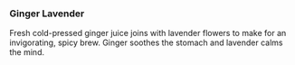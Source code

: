 <h3 class="title blue"><b>Ginger Lavender</b></h3>

Fresh cold-pressed ginger juice joins with lavender flowers to make for an invigorating, spicy brew. Ginger soothes the stomach and lavender calms the mind.
